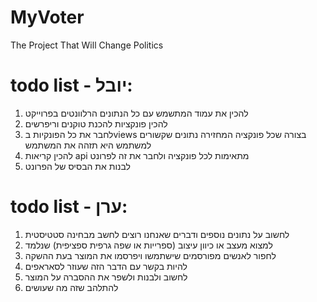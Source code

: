 # MyVoter
The Project That Will Change Politics 


# todo list - יובל:

1. להכין את עמוד המתשמש עם כל הנתונים הרלוונטים בפרוייקט
2. להכין פונקציות להכנת טוקנים וריפרשים
3. לחבר את כל הפונקיות בviews בצורה שכל פונקציה המחזירה נתונים שקשורים למשתמש היא תזהה את המשתמש
4. להכין קריאות api מתאימות לכל פונקציה ולחבר את זה לפרונט
5. לבנות את הבסיס של הפרונט

# todo list - ערן: 

1. לחשוב על נתונים נוספים ודברים שאנחנו רוצים לחשב מבחינה סטטיסטית
2. למצוא מעצב או כיוון עיצוב (ספרייות או שפה גרפית ספציפית) שנלמד
3. לחפור לאנשים מפורסמים שישתמשו ויפרסמו את המוצר בעת ההשקה
4. להיות בקשר עם הדבר הזה שעוזר לסאראפים
5. לחשוב ולבנות ולשפר את ההסברה על המוצר
6. להתלהב שזה מה שעושים 